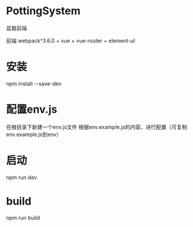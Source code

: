 # PottingSystem
盆栽前端

前端 webpack^3.6.0 + vue + vue-router + element-ul

# 安装
npm install --save-dev

# 配置env.js
在根目录下新建一个env.js文件
根据env.example.js的内容，进行配置（可复制env.example.js到env）

# 启动
npm run dev

# build
npm run build
